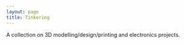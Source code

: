 ```yaml
---
layout: page
title: Tinkering
---
```


A collection on 3D modelling/design/printing and electronics projects.
